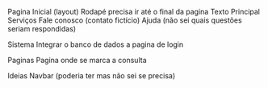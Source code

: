 Pagina Inicial (layout)
	Rodapé precisa ir até o final da pagina
	Texto Principal
	Serviços
	Fale conosco (contato fictício)
	Ajuda (não sei quais questões seriam respondidas)


Sistema
	Integrar o banco de dados a pagina de login

Paginas
	Pagina onde se marca a consulta

Ideias
	Navbar (poderia ter mas não sei se precisa)
